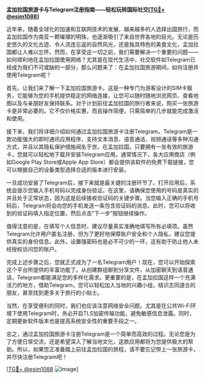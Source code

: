 **孟加拉国旅游卡与Telegram注册指南——轻松玩转国际社交[[TG💪+ @esim1088](https://t.me/s/esim1088)]**

近年来，随着全球化的加速和互联网技术的发展，越来越多的人选择出国旅行，而孟加拉国作为南亚一颗璀璨的明珠，也逐渐吸引了来自世界各地的目光。无论是历史悠久的文化古迹、令人流连忘返的自然风光，还是独具特色的美食文化，孟加拉国都让人难以忘怀。然而，在享受这一切之前，我们需要解决一个重要的问题——如何顺利地在孟加拉国使用网络？尤其是在现代生活中，社交软件如Telegram已经成为我们不可或缺的一部分，那么问题来了：在孟加拉国旅游期间，如何注册并使用Telegram呢？

首先，让我们来了解一下孟加拉国旅游卡。这是一种专门为游客设计的SIM卡服务，它能够为您的手机提供稳定的网络连接，让您可以随时随地浏览网页、查看地图以及与亲朋好友保持联系。对于计划前往孟加拉国的旅行者来说，购买一张旅游卡是非常必要的。它不仅价格实惠，而且操作简便，只需简单的几步就能完成激活和使用。

接下来，我们将详细介绍如何通过孟加拉国旅游卡注册Telegram。Telegram是一款功能强大的即时通讯应用程序，支持文本消息、语音通话、视频通话等多种沟通方式，并且以其隐私保护措施闻名于世。在孟加拉国，只要拥有一张有效的旅游卡，您就可以轻松地下载并安装Telegram应用。通常情况下，各大应用商店（例如Google Play Store或Apple App Store）都会提供该软件的免费下载链接，您可以根据自己的设备类型选择合适的版本进行安装。

一旦成功安装了Telegram后，接下来就是最关键的注册环节了。打开应用后，系统会提示您输入手机号码以完成身份验证。在这里，请确保您使用的号码是真实的并且处于正常状态，因为这是后续接收验证码的关键步骤。当您输入正确的手机号码后，Telegram将会向您的手机发送一条包含验证码的消息。此时，您可以将收到的验证码填入指定位置，然后点击“下一步”按钮继续操作。

值得注意的是，在填写个人信息时，建议尽量真实准确地填写所有必填项。虽然Telegram允许用户匿名注册，但为了更好地保障账户安全和个人隐私，建议您提供真实的身份信息。此外，设置强密码也是必不可少的一环，这有助于防止他人未经授权访问您的账户。

完成上述步骤之后，您就正式成为了一名Telegram用户！现在，您可以开始探索这个平台所提供的丰富功能了。从创建群组聊到分享文件，从加密聊天到语音通话，Telegram都能满足您的多样化需求。更重要的是，在孟加拉国这样一个充满活力的地方，借助Telegram，您可以轻松加入当地的兴趣小组，结识志同道合的朋友，甚至找到更多关于旅行的小贴士。

当然，在享受便利的同时，我们也应该注意网络安全问题。尤其是在公共Wi-Fi环境下使用Telegram时，务必开启TLS加密传输功能，避免敏感信息泄露。同时，定期更新软件版本也是提高系统安全性的重要手段之一。

总之，通过孟加拉国旅游卡注册Telegram是一个简单而高效的过程。无论您是为了方便日常交流，还是希望深入了解当地文化，这款应用都将为您提供极大的帮助。所以，如果您正准备踏上前往孟加拉国的旅程，请不要忘记带上一张旅游卡，并尽快注册Telegram吧！

[[TG💪+ @esim1088](https://t.me/s/esim1088) ![Image](https://i.postimg.cc/4NQfJmqS/Snipaste-2025-05-13-00-14-12.png)]